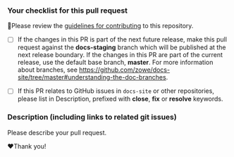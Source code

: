 ### Your checklist for this pull request
🚨Please review the [guidelines for contributing](../docs/contribute/contributing.md) to this repository.

- [ ] If the changes in this PR is part of the next future release, make this pull request against the **docs-staging** branch which will be published at the next release boundary. If the changes in this PR are part of the current release, use the default base branch, **master**. For more information about branches, see https://github.com/zowe/docs-site/tree/master#understanding-the-doc-branches. 
      
- [ ] If this PR relates to GitHub issues in `docs-site` or other repositories, please list in Description, prefixed with **close**, **fix** or **resolve** keywords.

### Description (including links to related git issues)
Please describe your pull request.

:heart:Thank you!

